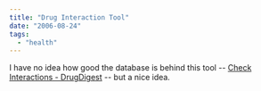 ```yaml
---
title: "Drug Interaction Tool"
date: "2006-08-24"
tags: 
  - "health"
---
```


I have no idea how good the database is behind this tool -- [Check Interactions - DrugDigest](http://www.drugdigest.org/DD/Interaction/ChooseDrugs/1,4109,,00.html "Check Interactions - DrugDigest") -- but a nice idea.
